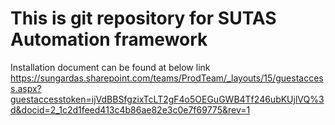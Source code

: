 # This is git repository for SUTAS Automation framework

Installation document can be found at below link
https://sungardas.sharepoint.com/teams/ProdTeam/_layouts/15/guestaccess.aspx?guestaccesstoken=ijVdBBSfgzixTcLT2gF4o5OEGuGWB4Tf246ubKUjlVQ%3d&docid=2_1c2d1feed413c4b86ae82e3c0e7f69775&rev=1
